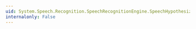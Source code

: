 ```yaml
---
uid: System.Speech.Recognition.SpeechRecognitionEngine.SpeechHypothesized
internalonly: False
---
```

